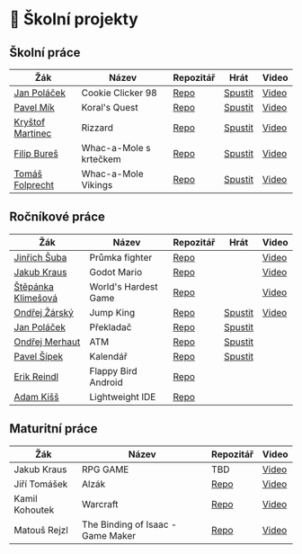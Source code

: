 # 💾 Školní projekty
## Školní práce
| Žák                    | Název                   | Repozitář                                 | Hrát    | Video |
| ---------------------- | ----------------------- | ----------------------------------------- | --------- | ----- |
| [Jan Poláček](https://github.com/neostetic)           | Cookie Clicker 98 | [Repo](https://github.com/cookieclicker98/cookieclicker98.github.io) | [Spustit](https://cookieclicker98.github.io) | [Video](https://www.youtube.com/watch?v=OVK3TyKr51M) |
| [Pavel Mík](https://github.com/PabloMikes)           | Koral's Quest | [Repo](https://github.com/PabloMikes/Projekt-na-grafice) | [Spustit](https://pablomikes.github.io/Projekt-na-grafice/) | [Video](https://www.youtube.com/watch?v=Ng69d_DNn4M) |
| [Kryštof Martinec](https://github.com/KreloX)           | Rizzard | [Repo](https://github.com/KreloX/Rizzard) | [Spustit](https://krelox.github.io/Rizzard/) | [Video](https://www.youtube.com/watch?v=nmZ7He2eIPQ) |
| [Filip Bureš](https://github.com/KreloX)           | Whac-a-Mole s krtečkem | [Repo](https://github.com/PhilipBuresh/Whac-a-Mole-with-Shovel) | [Spustit](https://philipburesh.github.io/Whac-a-Mole-with-Shovel/) | [Video](https://www.youtube.com/watch?v=13AZH4oNLpQ) |
| [Tomáš Folprecht](https://github.com/ttoomas)           | Whac-a-Mole Vikings | [Repo](https://github.com/ttoomas/whac-a-mole-vikings) | [Spustit](https://ttoomas.github.io/whac-a-mole-vikings/) | [Video](https://www.youtube.com/watch?v=FFIJSqXwmzw) |

## Ročníkové práce
| Žák                    | Název                   | Repozitář                                  | Hrát   | Video |
| ---------------------- | ----------------------- | ------------------------------------------ | -------- | ----- |
| [Jinřich Šuba](https://github.com/BushakCZ)            | Průmka fighter | [Repo](https://github.com/BushakCZ/RocnikovaPrace) |  |  [Video](https://www.youtube.com/watch?v=1zax-UhQjyE)  |
| [Jakub Kraus](https://github.com/JakubKraus2)            | Godot Mario | [Repo](https://github.com/JakubKraus2/godot-mario) |  |  [Video](https://www.youtube.com/watch?v=S5wkSzN31zM)  |
| [Štěpánka Klimešová](https://github.com/stepankaKlimesova)     | World's Hardest Game | [Repo](https://github.com/stepankaKlimesova/WHG) |  | [Video](https://www.youtube.com/watch?v=WOm6KIiGT4M) |
| [Ondřej Žárský](https://github.com/KaktusVoorhees) | Jump King           | [Repo](https://github.com/KaktusVoorhees/Rocnikova-prace) | [Spustit](https://cooked-sprout-answer.glitch.me/JumpKing/) | [Video](https://www.youtube.com/watch?v=jFFxzXrelxw) |
| [Jan Poláček](https://github.com/neostetic)        | Překladač           | [Repo](https://github.com/neostetic/Translator-Renewed) | [Spustit](https://stripe-thread-feet.glitch.me) | |
| [Ondřej Merhaut](https://github.com/M3rhy123)      | ATM                 | [Repo](https://github.com/M3rhy123/rocnikovka) | [Spustit](https://rocnikovka.vercel.app) | |
| [Pavel Šípek](https://github.com/G0rd82)           | Kalendář            | [Repo](https://github.com/G0rd82/RocnikovaPrace) | [Spustit](https://g0rd82.github.io/RocnikovaPrace/) | |
| [Erik Reindl](https://github.com/KRBNJSF)          | Flappy Bird Android | [Repo](https://github.com/KRBNJSF/FlappyBird_Java) | | |
| [Adam Kišš](https://github.com/CrimsonBaron)       | Lightweight IDE     | [Repo](https://github.com/CrimsonBaron/rat-ide) | | |

## Maturitní práce
| Žák                 | Název                  | Repozitář                                       | Video   |
| -----------------   | ---------------------  | ----------------------------------------------- | -------- |
| Jakub Kraus         | RPG GAME               | TBD | [Video](https://www.youtube.com/watch?v=LIHY1_ldrYg) |
| Jiří Tomášek        | Alzák                  | [Repo](https://github.com/SPSMB/godot-alzak) | [Video](https://www.youtube.com/watch?v=uYIiZxThujE)  |
| Kamil Kohoutek      | Warcraft               |  [Repo](https://github.com/SPSMB/warcraftcpp) | [Video](https://www.youtube.com/watch?v=bHnuo8c0PuE)  |
| Matouš Rejzl        | The Binding of Isaac - Game Maker| [Repo](https://github.com/SPSMB/matous-rejzl-maturitni-prace)  | [Video](https://www.youtube.com/watch?v=c4ahlf1fYMM) |

